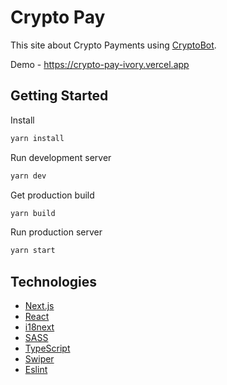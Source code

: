 # Crypto Pay

This site about Crypto Payments using [CryptoBot](https://t.me/CryptoBot).

Demo - https://crypto-pay-ivory.vercel.app

## Getting Started

Install

```bash
yarn install
```

Run development server

```bash
yarn dev
```

Get production build

```bash
yarn build
```

Run production server

```bash
yarn start
```

## Technologies

* [Next.js](https://nextjs.org)
* [React](https://react.dev/)
* [i18next](https://www.i18next.com/)
* [SASS](https://sass-scss.ru)
* [TypeScript](https://www.typescriptlang.org/)
* [Swiper](https://swiperjs.com/)
* [Eslint](https://eslint.org/)

